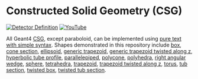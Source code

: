# Constructed Solid Geometry (CSG)

[![Detector Definition](https://img.shields.io/badge/Detector-Definition-blue?style=flat)](..)
[![YouTube](https://img.shields.io/badge/You-Tube-red?style=flat)](https://www.youtube.com/playlist?list=PLw3G-vTgPrdBxXZo1UpOD_xVFSgM3hLn-)

All Geant4 [CSG][], except paraboloid, can be implemented using [pure text with simple syntax](..). Shapes demonstrated in this repository include [box](box), [cone section](cons), [ellipsoid](ellipsoid), [generic trapezoid](trap11), [generic trapezoid twisted along z](twisted/trap), [hyperbolic tube profile](hype), [parallelepiped](para), [polycone](polycone), [polyhedra](polyhedra), [right angular wedge](trap4), [sphere](sphere), [tetrahedra](tetrahedra), [trapezoid](trd), [trapezoid twisted along z](twisted/trd), [torus](torus), [tub section](tubs), [twisted box](twisted/box), [twisted tub section](twisted/tubs).

[CSG]: https://geant4-userdoc.web.cern.ch/UsersGuides/ForApplicationDeveloper/html/Detector/Geometry/geomSolids.html#constructed-solid-geometry-csg-solids
